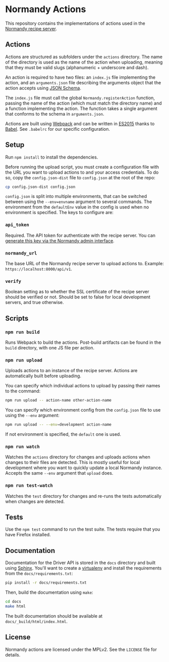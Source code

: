 # Normandy Actions
This repository contains the implementations of actions used in the
[Normandy recipe server][normandy].

[normandy]: https://github.com/mozilla/normandy

## Actions
Actions are structured as subfolders under the `actions` directory. The name of
the directory is used as the name of the action when uploading, meaning that
they must be valid slugs (alphanumeric + underscore and dash).

An action is required to have two files: an `index.js` file implementing the
action, and an `arguments.json` file describing the arguments object that the
action accepts using [JSON Schema][].

The `index.js` file must call the global `Normandy.registerAction` function,
passing the name of the action (which must match the directory name) and a
function implementing the action. The function takes a single argument that
conforms to the schema in `arguments.json`.

Actions are built using [Webpack][] and can be written in [ES2015][] thanks to
[Babel][]. See `.babelrc` for our specific configuration.

[JSON Schema]: http://json-schema.org/
[Webpack]: https://webpack.github.io/
[ES2015]: http://babeljs.io/docs/learn-es2015/
[Babel]: http://babeljs.io/

## Setup
Run `npm install` to install the dependencies.

Before running the upload script, you must create a configuration file with
the URL you want to upload actions to and your access credentials. To do so,
copy the `config.json-dist` file to `config.json` at the root of the repo:

```sh
cp config.json-dist config.json
```

`config.json` is split into multiple environments, that can be switched between
using the `--env=envname` argument to several commands. The environment from the
`defaultEnv` value in the config is used when no environment is specified. The
keys to configure are:

### `api_token`
Required. The API token for authenticate with the recipe server. You can
[generate this key via the Normandy admin interface][api-key].

[api-key]: http://normandy.readthedocs.org/en/latest/dev/workflow.html#generating-an-api-key

### `normandy_url`
The base URL of the Normandy recipe server to upload actions to. Example:
`https://localhost:8000/api/v1`.

### `verify`
Boolean setting as to whether the SSL certificate of the recipe server should be
verified or not. Should be set to false for local development servers, and true
otherwise.

## Scripts

### `npm run build`
Runs Webpack to build the actions. Post-build artifacts can be found in the
`build` directory, with one JS file per action.

### `npm run upload`
Uploads actions to an instance of the recipe server. Actions are automatically
built before uploading.

You can specify which individual actions to upload by passing their names to the
command:

```sh
npm run upload -- action-name other-action-name
```

You can specify which environment config from the `config.json` file to use
using the `--env` argument:

```sh
npm run upload -- --env=development action-name
```

If not environment is specified, the `default` one is used.

### `npm run watch`
Watches the `actions` directory for changes and uploads actions when changes to
their files are detected. This is mostly useful for local development where you
want to quickly update a local Normandy instance. Accepts the same `--env`
argument that `upload` does.

### `npm run test-watch`
Watches the `test` directory for changes and re-runs the tests automatically
when changes are detected.

## Tests
Use the `npm test` command to run the test suite. The tests require that you
have Firefox installed.

## Documentation

Documentation for the Driver API is stored in the `docs` directory and built
using [Sphinx][]. You'll want to create a [virtualenv][] and install the
requirements from the `docs/requirements.txt`:

```sh
pip install -r docs/requirements.txt
```

Then, build the documentation using `make`:

```sh
cd docs
make html
```

The built documentation should be available at `docs/_build/html/index.html`.

[Sphinx]: http://www.sphinx-doc.org/
[virtualenv]: https://virtualenv.pypa.io/

## License

Normandy actions are licensed under the MPLv2. See the `LICENSE` file for
details.
